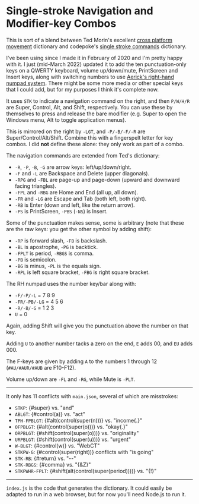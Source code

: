 Single-stroke Navigation and Modifier-key Combos
================================================

This is sort of a blend between Ted Morin's excellent [cross
platform movement][1] dictionary and codepoke's [single stroke
commands][2] dictionary.

I've been using since I made it in February of 2020 and I'm pretty
happy with it. I just (mid-March 2022) updated it to add the ten
punctuation-only keys on a QWERTY keyboard, volume up/down/mute,
PrintScreen and Insert keys, along with switching numbers to use
[Aerick's right-hand numpad system][3]. There might be some more
media or other special keys that I could add, but for my purposes
I think it's complete now.

[1]: http://www.openstenoproject.org/stenodict/dictionaries/cross_platform_movement.html
[2]: https://familyhoodchurch.blogspot.com/2019/06/single-stroke-commands.html
[3]: https://github.com/aerickt/steno-dictionaries/#rh-numpadjson

It uses `STK` to indicate a navigation command on the right, and
then `P/W/H/R` are Super, Control, Alt, and Shift, respectively.
You can use these by themselves to press and release the bare
modifier (e.g. Super to open the Windows menu, Alt to toggle
application menus).

This is mirrored on the right by `-LGT`, and `-P/-B/-F/-R` are
Super/Control/Alt/Shift. Combine this with a fingerspelt letter
for key combos. I did __not__ define these alone: they only work
as part of a combo.

The navigation commands are extended from Ted's dictionary:

* `-R`, `-P`, `-B`, `-G` are arrow keys: left/up/down/right.
* `-F` and `-L` are Backspace and Delete (upper diagonals).
* `-RPG` and `-FBL` are page-up and page-down (upward and downward facing triangles).
* `-FPL` and `-RBG` are Home and End (all up, all down).
* `-FR` and `-LG` are Escape and Tab (both left, both right).
* `-RB` is Enter (down and left, like the return arrow).
* `-PS` is PrintScreen, `-PBS` (`-NS`) is Insert.

Some of the punctuation makes sense, some is arbitrary (note that
these are the raw keys: you get the other symbol by adding shift):

* `-RP` is forward slash, `-FB` is backslash.
* `-BL` is apostrophe, `-PG` is backtick.
* `-FPLT` is period, `-RBGS` is comma.
* `-PB` is semicolon.
* `-BG` is minus, `-PL` is the equals sign.
* `-RPL` is left square bracket, `-FBG` is right square bracket.

The RH numpad uses the number key/bar along with:

* `-F/-P/-L` = 7 8 9
* `-FR/-PB/-LG` = 4 5 6
* `-R/-B/-G` = 1 2 3
* `U` = 0

Again, adding Shift will give you the punctuation above the number
on that key.

Adding `U` to another number tacks a zero on the end, `E` adds 00,
and `EU` adds 000.

The F-keys are given by adding `A` to the numbers 1 through 12
(`#AU/#AUR/#AUB` are F10-F12).

Volume up/down are `-FL` and `-RG`, while Mute is `-PLT`.

-----

It only has 11 conflicts with `main.json`, several of which are
misstrokes:

* `STKP`: {#super} vs. "and"
* `ABLGT`: {#control(a)} vs. "act"
* `TPH-FPBLGT`: {#alt(control(super(n)))} vs. "income{.}"
* `OFPBLGT`: {#alt(control(super(o)))} vs. "okay{.}"
* `ORPBLGT`: {#shift(control(super(o)))} vs. "originality"
* `URPBLGT`: {#shift(control(super(u)))} vs. "urgent"
* `W-BLGT`: {#control(w)} vs. "WebCT"
* `STKPW-G`: {#control(super(right))} conflicts with "is going"
* `STK-RB`: {#return} vs. "--"
* `STK-RBGS`: {#comma} vs. "{&Z}"
* `STKPWHR-FPLT`: {#shift(alt(control(super(period))))} vs. "{!}"

-----

`index.js` is the code that generates the dictionary. It could
easily be adapted to run in a web browser, but for now you'll need
Node.js to run it.

